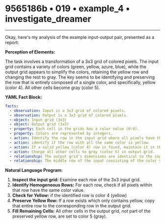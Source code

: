 # 9565186b • 019 • example_4 • investigate_dreamer

---
Okay, here's my analysis of the example input-output pair, presented as a report:

**Perception of Elements:**

The task involves a transformation of a 3x3 grid of colored pixels.  The input grid contains a variety of colors (green, yellow, azure, blue), while the output grid appears to simplify the colors, retaining the yellow row and changing the rest to gray. The key seems to be identifying and preserving the row that is entirely composed of a single color, and specifically, yellow (color 4).  All other cells become gray (color 5).

**YAML Fact Block:**



```yaml
facts:
  - observation: Input is a 3x3 grid of colored pixels.
  - observation: Output is a 3x3 grid of colored pixels.
  - object: Input grid (3x3)
  - object: Output grid (3x3)
  - property: Each cell in the grids has a color value (0-9).
  - property: Colors are represented by integers.
  - action: Identify the row in the input grid where all pixels have the same color value.
  - action: identify if the row with all the same color is yellow.
  - action: If a solid yellow (color 4) row is found, maintain it in the output grid.
  - action: Change all other cells to gray (color 5) in output grid.
  - relationship: The output grid's dimensions are identical to the input grid's dimensions.
  - relationship: The middle row of the input consisting of the color yellow (4) is maintained in the output.
```



**Natural Language Program:**

1.  **Inspect the input grid:** Examine each row of the 3x3 input grid.
2.  **Identify Homogeneous Rows:** For each row, check if all pixels within that row have the same color value.
3.  **Check for Yellow:** if the identified row is color 4 (yellow)
4.  **Preserve Yellow Row:** If a row exists which only contains yellow, copy that entire row to the corresponding row in the output grid.
5.  **Fill Remaining Cells:** All other cells in the output grid, *not* part of the preserved yellow row, are set to color 5 (gray).


